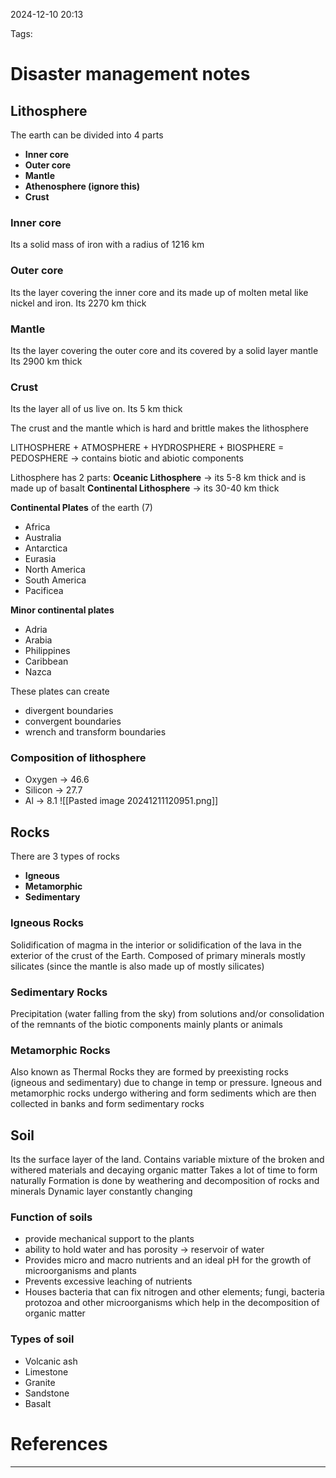 

2024-12-10 20:13

Tags:

# Disaster management notes


## Lithosphere 

The earth can be divided into 4 parts 
- **Inner core**
- **Outer core** 
- **Mantle** 
- **Athenosphere (ignore this)**
- **Crust**

### Inner core
Its a solid mass of iron with a radius of 1216 km 

### Outer core
Its the layer covering the inner core and its made up of molten metal like nickel and iron.
Its 2270 km thick

### Mantle 
Its the layer covering the outer core and its covered by a solid layer mantle
Its 2900 km thick

### Crust 
Its the layer all of us live on.
Its 5 km thick 

The crust and the mantle which is hard and brittle makes the lithosphere


LITHOSPHERE + ATMOSPHERE + HYDROSPHERE + BIOSPHERE = PEDOSPHERE -> contains biotic and abiotic components 


Lithosphere has 2 parts:
**Oceanic Lithosphere** -> its 5-8 km thick and is made up of basalt
**Continental Lithosphere** -> its 30-40 km thick

**Continental Plates** of the earth (7)
 - Africa 
 - Australia
 - Antarctica
 - Eurasia
 - North America
 - South America
 - Pacificea


**Minor continental plates**
- Adria 
- Arabia
- Philippines
- Caribbean 
- Nazca 

These plates can create 
 - divergent boundaries 
 - convergent boundaries 
 - wrench and transform boundaries 


### Composition of lithosphere
 - Oxygen -> 46.6
 - Silicon -> 27.7
 - Al -> 8.1
 ![[Pasted image 20241211120951.png]]


## Rocks
There are 3 types of rocks 
- **Igneous**
- **Metamorphic**
- **Sedimentary**

### Igneous Rocks

Solidification of magma in the interior or solidification of the lava in the exterior of the crust of the Earth.
Composed of primary minerals mostly silicates (since the mantle is also made up of mostly silicates)

### Sedimentary Rocks

Precipitation (water falling from the sky) from solutions and/or consolidation of the remnants of the biotic components mainly plants or animals 


### Metamorphic Rocks 

Also known as Thermal Rocks they are formed by preexisting rocks (igneous and sedimentary) due to change in temp or pressure. Igneous and metamorphic rocks undergo withering and form sediments which are then collected in banks and form sedimentary rocks


## Soil

Its the surface layer of the land.
Contains variable mixture of the broken and withered materials and decaying organic matter
Takes a lot of time to form naturally 
Formation is done by weathering and decomposition of rocks and minerals 
Dynamic layer constantly changing

### Function of soils
- provide mechanical support to the plants
- ability to hold water and has porosity -> reservoir of water
- Provides micro and macro nutrients and an ideal pH for the growth of microorganisms and plants 
- Prevents excessive leaching of nutrients 
- Houses bacteria that can fix nitrogen and other elements; fungi, bacteria protozoa and other microorganisms which help in the decomposition of organic matter


### Types of soil
- Volcanic ash
- Limestone
- Granite
- Sandstone 
- Basalt
# References
---


	